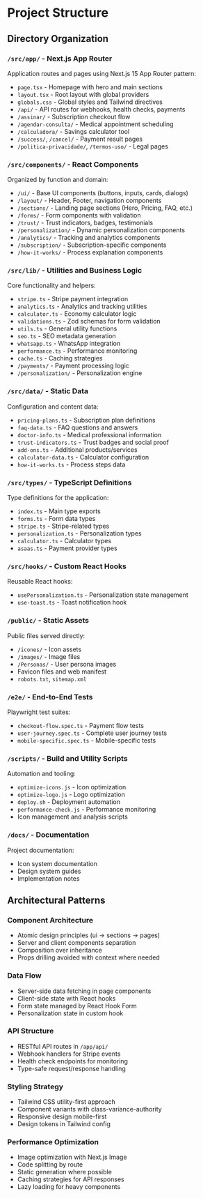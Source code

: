 # Project Structure

## Directory Organization

### `/src/app/` - Next.js App Router
Application routes and pages using Next.js 15 App Router pattern:
- `page.tsx` - Homepage with hero and main sections
- `layout.tsx` - Root layout with global providers
- `globals.css` - Global styles and Tailwind directives
- `/api/` - API routes for webhooks, health checks, payments
- `/assinar/` - Subscription checkout flow
- `/agendar-consulta/` - Medical appointment scheduling
- `/calculadora/` - Savings calculator tool
- `/success/`, `/cancel/` - Payment result pages
- `/politica-privacidade/`, `/termos-uso/` - Legal pages

### `/src/components/` - React Components
Organized by function and domain:
- `/ui/` - Base UI components (buttons, inputs, cards, dialogs)
- `/layout/` - Header, Footer, navigation components
- `/sections/` - Landing page sections (Hero, Pricing, FAQ, etc.)
- `/forms/` - Form components with validation
- `/trust/` - Trust indicators, badges, testimonials
- `/personalization/` - Dynamic personalization components
- `/analytics/` - Tracking and analytics components
- `/subscription/` - Subscription-specific components
- `/how-it-works/` - Process explanation components

### `/src/lib/` - Utilities and Business Logic
Core functionality and helpers:
- `stripe.ts` - Stripe payment integration
- `analytics.ts` - Analytics and tracking utilities
- `calculator.ts` - Economy calculator logic
- `validations.ts` - Zod schemas for form validation
- `utils.ts` - General utility functions
- `seo.ts` - SEO metadata generation
- `whatsapp.ts` - WhatsApp integration
- `performance.ts` - Performance monitoring
- `cache.ts` - Caching strategies
- `/payments/` - Payment processing logic
- `/personalization/` - Personalization engine

### `/src/data/` - Static Data
Configuration and content data:
- `pricing-plans.ts` - Subscription plan definitions
- `faq-data.ts` - FAQ questions and answers
- `doctor-info.ts` - Medical professional information
- `trust-indicators.ts` - Trust badges and social proof
- `add-ons.ts` - Additional products/services
- `calculator-data.ts` - Calculator configuration
- `how-it-works.ts` - Process steps data

### `/src/types/` - TypeScript Definitions
Type definitions for the application:
- `index.ts` - Main type exports
- `forms.ts` - Form data types
- `stripe.ts` - Stripe-related types
- `personalization.ts` - Personalization types
- `calculator.ts` - Calculator types
- `asaas.ts` - Payment provider types

### `/src/hooks/` - Custom React Hooks
Reusable React hooks:
- `usePersonalization.ts` - Personalization state management
- `use-toast.ts` - Toast notification hook

### `/public/` - Static Assets
Public files served directly:
- `/icones/` - Icon assets
- `/images/` - Image files
- `/Personas/` - User persona images
- Favicon files and web manifest
- `robots.txt`, `sitemap.xml`

### `/e2e/` - End-to-End Tests
Playwright test suites:
- `checkout-flow.spec.ts` - Payment flow tests
- `user-journey.spec.ts` - Complete user journey tests
- `mobile-specific.spec.ts` - Mobile-specific tests

### `/scripts/` - Build and Utility Scripts
Automation and tooling:
- `optimize-icons.js` - Icon optimization
- `optimize-logo.js` - Logo optimization
- `deploy.sh` - Deployment automation
- `performance-check.js` - Performance monitoring
- Icon management and analysis scripts

### `/docs/` - Documentation
Project documentation:
- Icon system documentation
- Design system guides
- Implementation notes

## Architectural Patterns

### Component Architecture
- Atomic design principles (ui → sections → pages)
- Server and client components separation
- Composition over inheritance
- Props drilling avoided with context where needed

### Data Flow
- Server-side data fetching in page components
- Client-side state with React hooks
- Form state managed by React Hook Form
- Personalization state in custom hook

### API Structure
- RESTful API routes in `/app/api/`
- Webhook handlers for Stripe events
- Health check endpoints for monitoring
- Type-safe request/response handling

### Styling Strategy
- Tailwind CSS utility-first approach
- Component variants with class-variance-authority
- Responsive design mobile-first
- Design tokens in Tailwind config

### Performance Optimization
- Image optimization with Next.js Image
- Code splitting by route
- Static generation where possible
- Caching strategies for API responses
- Lazy loading for heavy components
